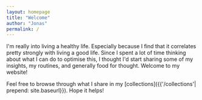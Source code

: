 ```yaml
---
layout: homepage
title: "Welcome"
author: "Jonas"
permalink: /
---
```


I'm really into living a healthy life. Especially because I find that it correlates pretty strongly with living a good life. Since I spent a lot of time thinking about what I can do to optimise this, I thought I'd start sharing some of my insights, my routines, and generally food for thought. Welcome to my website!

Feel free to browse through what I share in my [collections]({{'/collections'| prepend: site.baseurl}}). Hope it helps!

